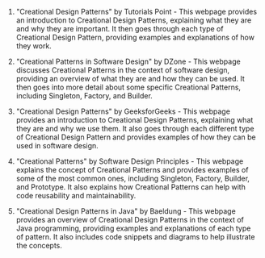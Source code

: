 

1. "Creational Design Patterns" by Tutorials Point - This webpage provides an introduction to Creational Design Patterns, explaining what they are and why they are important. It then goes through each type of Creational Design Pattern, providing examples and explanations of how they work.

2. "Creational Patterns in Software Design" by DZone - This webpage discusses Creational Patterns in the context of software design, providing an overview of what they are and how they can be used. It then goes into more detail about some specific Creational Patterns, including Singleton, Factory, and Builder.

3. "Creational Design Patterns" by GeeksforGeeks - This webpage provides an introduction to Creational Design Patterns, explaining what they are and why we use them. It also goes through each different type of Creational Design Pattern and provides examples of how they can be used in software design.

4. "Creational Patterns" by Software Design Principles - This webpage explains the concept of Creational Patterns and provides examples of some of the most common ones, including Singleton, Factory, Builder, and Prototype. It also explains how Creational Patterns can help with code reusability and maintainability.

5. "Creational Design Patterns in Java" by Baeldung - This webpage provides an overview of Creational Design Patterns in the context of Java programming, providing examples and explanations of each type of pattern. It also includes code snippets and diagrams to help illustrate the concepts.
